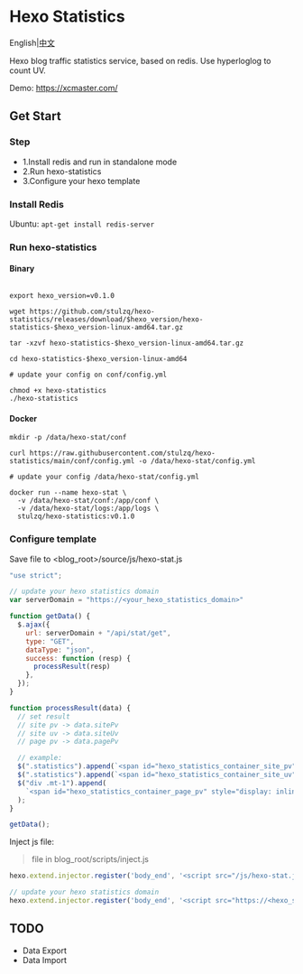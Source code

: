 # Hexo Statistics

English|[中文](README_zh-CN.md)

Hexo blog traffic statistics service, based on redis. Use hyperloglog to count UV.

Demo: https://xcmaster.com/

## Get Start

### Step

- 1.Install redis and run in standalone mode
- 2.Run hexo-statistics
- 3.Configure your hexo template

### Install Redis

Ubuntu: `apt-get install redis-server`

### Run hexo-statistics

#### Binary

````shell

export hexo_version=v0.1.0

wget https://github.com/stulzq/hexo-statistics/releases/download/$hexo_version/hexo-statistics-$hexo_version-linux-amd64.tar.gz

tar -xzvf hexo-statistics-$hexo_version-linux-amd64.tar.gz

cd hexo-statistics-$hexo_version-linux-amd64

# update your config on conf/config.yml

chmod +x hexo-statistics
./hexo-statistics

````

#### Docker

````shell
mkdir -p /data/hexo-stat/conf

curl https://raw.githubusercontent.com/stulzq/hexo-statistics/main/conf/config.yml -o /data/hexo-stat/config.yml

# update your config /data/hexo-stat/config.yml

docker run --name hexo-stat \
  -v /data/hexo-stat/conf:/app/conf \
  -v /data/hexo-stat/logs:/app/logs \
  stulzq/hexo-statistics:v0.1.0

````

### Configure template

Save file to <blog_root>/source/js/hexo-stat.js

````javascript
"use strict";

// update your hexo statistics domain
var serverDomain = "https://<your_hexo_statistics_domain>"

function getData() {
  $.ajax({
    url: serverDomain + "/api/stat/get",
    type: "GET",
    dataType: "json",
    success: function (resp) {
      processResult(resp)
    },
  });
}

function processResult(data) {
  // set result
  // site pv -> data.sitePv
  // site uv -> data.siteUv
  // page pv -> data.pagePv

  // example:
  $(".statistics").append(`<span id="hexo_statistics_container_site_pv" style="display: inline;">Total PV <span id="hexo_statistics_value_site_pv">${data.sitePv}</span></span>`);
  $(".statistics").append(`<span id="hexo_statistics_container_site_uv" style="display: inline;">Total UV <span id="hexo_statistics_value_site_uv">${data.siteUv}</span></span>`);
  $("div .mt-1").append(
    `<span id="hexo_statistics_container_page_pv" style="display: inline;"><i class="iconfont icon-eye" aria-hidden="true"></i><span id="hexo_statistics_value_page_pv">PagePv: ${data.pagePv+1}</span></span>`
  );
}

getData();

````

Inject js file:

>file in blog_root/scripts/inject.js

````javascript
hexo.extend.injector.register('body_end', '<script src="/js/hexo-stat.js"></script>', 'default');

// update your hexo statistics domain
hexo.extend.injector.register('body_end', '<script src="https://<hexo_statistics_domain>/stat/counter"></script>', 'default');
````

## TODO

- Data Export
- Data Import
